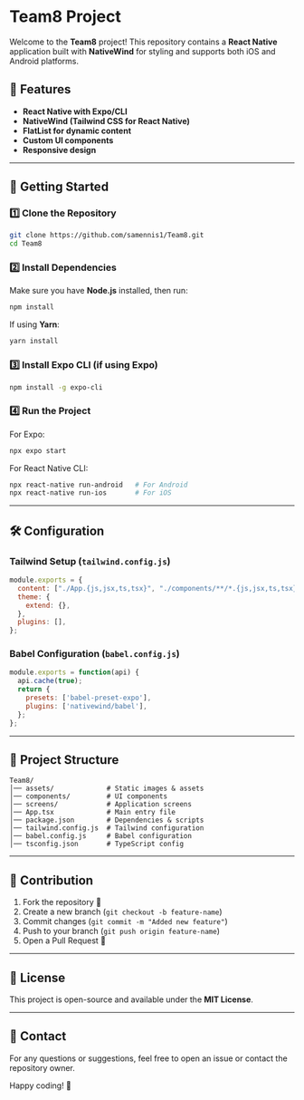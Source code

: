 


# Team8 Project

Welcome to the **Team8** project! This repository contains a **React Native** application built with **NativeWind** for styling and supports both iOS and Android platforms.

## 📌 Features
- **React Native with Expo/CLI**
- **NativeWind (Tailwind CSS for React Native)**
- **FlatList for dynamic content**
- **Custom UI components**
- **Responsive design**

---

## 🚀 Getting Started
### 1️⃣ Clone the Repository
```sh
git clone https://github.com/samennis1/Team8.git
cd Team8
```

### 2️⃣ Install Dependencies
Make sure you have **Node.js** installed, then run:
```sh
npm install
```
If using **Yarn**:
```sh
yarn install
```

### 3️⃣ Install Expo CLI (if using Expo)
```sh
npm install -g expo-cli
```

### 4️⃣ Run the Project
For Expo:
```sh
npx expo start
```
For React Native CLI:
```sh
npx react-native run-android   # For Android
npx react-native run-ios       # For iOS
```

---

## 🛠 Configuration
### Tailwind Setup (`tailwind.config.js`)
```js
module.exports = {
  content: ["./App.{js,jsx,ts,tsx}", "./components/**/*.{js,jsx,ts,tsx}"],
  theme: {
    extend: {},
  },
  plugins: [],
};
```
### Babel Configuration (`babel.config.js`)
```js
module.exports = function(api) {
  api.cache(true);
  return {
    presets: ['babel-preset-expo'],
    plugins: ['nativewind/babel'],
  };
};
```

---

## 📂 Project Structure
```
Team8/
│── assets/             # Static images & assets
│── components/         # UI components
│── screens/            # Application screens
│── App.tsx             # Main entry file
│── package.json        # Dependencies & scripts
│── tailwind.config.js  # Tailwind configuration
│── babel.config.js     # Babel configuration
│── tsconfig.json       # TypeScript config
```

---

## 📝 Contribution
1. Fork the repository 🍴
2. Create a new branch (`git checkout -b feature-name`)
3. Commit changes (`git commit -m "Added new feature"`)
4. Push to your branch (`git push origin feature-name`)
5. Open a Pull Request 🚀

---

## 📜 License
This project is open-source and available under the **MIT License**.

---

## 📧 Contact
For any questions or suggestions, feel free to open an issue or contact the repository owner.

Happy coding! 🎉


